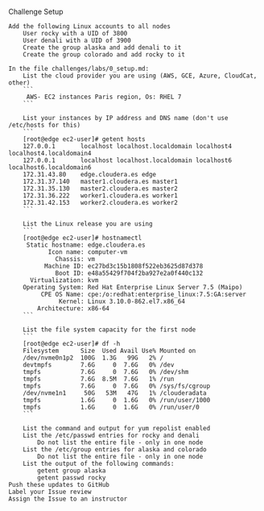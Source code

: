 Challenge Setup

    Add the following Linux accounts to all nodes
        User rocky with a UID of 3800
        User denali with a UID of 3900
        Create the group alaska and add denali to it
        Create the group colorado and add rocky to it
    
    In the file challenges/labs/0_setup.md:
        List the cloud provider you are using (AWS, GCE, Azure, CloudCat, other)
        ```
         AWS- EC2 instances Paris region, Os: RHEL 7 
        ```
        
        List your instances by IP address and DNS name (don't use /etc/hosts for this)
        ```
        [root@edge ec2-user]# getent hosts
        127.0.0.1       localhost localhost.localdomain localhost4 localhost4.localdomain4
        127.0.0.1       localhost localhost.localdomain localhost6 localhost6.localdomain6
        172.31.43.80    edge.cloudera.es edge
        172.31.37.140   master1.cloudera.es master1
        172.31.35.130   master2.cloudera.es master2
        172.31.36.222   worker1.cloudera.es worker1
        172.31.42.153   worker2.cloudera.es worker2
        ```

        List the Linux release you are using
        ```
        [root@edge ec2-user]# hostnamectl
         Static hostname: edge.cloudera.es
               Icon name: computer-vm
                 Chassis: vm
              Machine ID: ec27bd3c15b1808f522eb3625d87d378
                 Boot ID: e48a55429f704f2ba927e2a0f440c132
          Virtualization: kvm
        Operating System: Red Hat Enterprise Linux Server 7.5 (Maipo)
             CPE OS Name: cpe:/o:redhat:enterprise_linux:7.5:GA:server
                  Kernel: Linux 3.10.0-862.el7.x86_64
            Architecture: x86-64
        ```

        List the file system capacity for the first node
        ```
        [root@edge ec2-user]# df -h
        Filesystem      Size  Used Avail Use% Mounted on
        /dev/nvme0n1p2  100G  1.3G   99G   2% /
        devtmpfs        7.6G     0  7.6G   0% /dev
        tmpfs           7.6G     0  7.6G   0% /dev/shm
        tmpfs           7.6G  8.5M  7.6G   1% /run
        tmpfs           7.6G     0  7.6G   0% /sys/fs/cgroup
        /dev/nvme1n1     50G   53M   47G   1% /clouderadata
        tmpfs           1.6G     0  1.6G   0% /run/user/1000
        tmpfs           1.6G     0  1.6G   0% /run/user/0
        ```
        
        List the command and output for yum repolist enabled
        List the /etc/passwd entries for rocky and denali
            Do not list the entire file - only in one node
        List the /etc/group entries for alaska and colorado
            Do not list the entire file - only in one node
        List the output of the following commands:
            getent group alaska
            getent passwd rocky
    Push these updates to GitHub
    Label your Issue review
    Assign the Issue to an instructor
